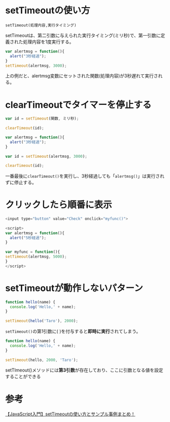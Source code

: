 # setTimeoutの使い方

`setTimeout(処理内容,実行タイミング)`

setTimeoutは、第二引数に与えられた実行タイミング(ミリ秒)で、第一引数に定義された処理内容を1度実行する。

```javascript
var alertmsg = function(){
  alert("3秒経過");
}
setTimeout(alertmsg, 3000);
```

上の例だと、alertmsg変数にセットされた関数(処理内容)が3秒遅れて実行される。

# clearTimeoutでタイマーを停止する

```javascript
var id = setTimeout(関数, ミリ秒);
 
clearTimeout(id);
```

```javascript
var alertmsg = function(){
  alert("3秒経過");
}
 
var id = setTimeout(alertmsg, 3000);
 
clearTimeout(id);
```

一番最後に`clearTimeout()`を実行し、3秒経過しても「`alertmsg()`」は実行されずに停止する。

# クリックしたら順番に表示

```javascript
<input type="button" value="Check" onclick="myfunc()">
 
<script>
var alertmsg = function(){
  alert("5秒経過");
}
 
var myfunc = function(){
setTimeout(alertmsg, 5000);
}
</script>
```

# setTimeoutが動作しないパターン

```javascript
function hello(name) {
  console.log('Hello,' + name);
}
  
setTimeout(hello('Taro'), 2000);
```

`setTimeout()`の第1引数に( )を付与すると**即時に実行**されてしまう。

```javascript
function hello(name) {
  console.log('Hello,' + name);
}
  
setTimeout(hello, 2000, 'Taro');
```

setTImeout()メソッドには**第3引数**が存在しており、ここに引数となる値を設定することができる

# 参考

[【JavaScript入門】setTimeoutの使い方とサンプル事例まとめ！](https://www.sejuku.net/blog/24540)